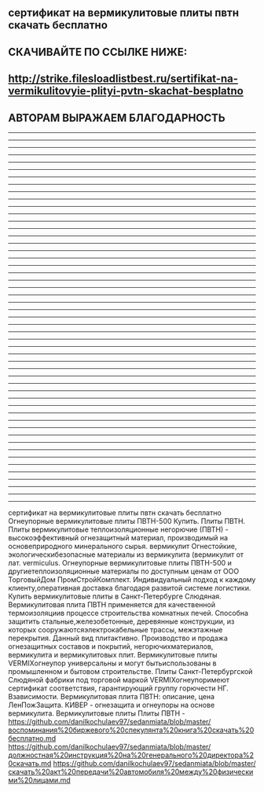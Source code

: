 сертификат на вермикулитовые плиты пвтн скачать бесплатно
--------------------------------------------------
СКАЧИВАЙТЕ ПО ССЫЛКЕ НИЖЕ:
--------------------------------------------------
http://strike.filesloadlistbest.ru/sertifikat-na-vermikulitovyie-plityi-pvtn-skachat-besplatno
--------------------------------------------------
АВТОРАМ ВЫРАЖАЕМ БЛАГОДАРНОСТЬ
--------------------------------------------------
--------------------------------------------------
--------------------------------------------------
--------------------------------------------------
--------------------------------------------------
--------------------------------------------------
--------------------------------------------------
--------------------------------------------------
--------------------------------------------------
--------------------------------------------------
--------------------------------------------------
--------------------------------------------------
--------------------------------------------------
--------------------------------------------------
--------------------------------------------------
--------------------------------------------------
--------------------------------------------------
--------------------------------------------------
--------------------------------------------------
--------------------------------------------------
--------------------------------------------------
--------------------------------------------------
--------------------------------------------------
--------------------------------------------------
--------------------------------------------------
--------------------------------------------------
--------------------------------------------------
--------------------------------------------------
--------------------------------------------------
--------------------------------------------------
--------------------------------------------------
--------------------------------------------------
--------------------------------------------------
--------------------------------------------------
--------------------------------------------------
--------------------------------------------------
--------------------------------------------------
--------------------------------------------------
--------------------------------------------------
--------------------------------------------------
--------------------------------------------------
--------------------------------------------------
--------------------------------------------------
--------------------------------------------------
--------------------------------------------------
--------------------------------------------------
--------------------------------------------------
--------------------------------------------------
--------------------------------------------------
--------------------------------------------------
--------------------------------------------------
--------------------------------------------------
сертификат на вермикулитовые плиты пвтн скачать бесплатно Огнеупорные вермикулитовые плиты ПВТН-500  Купить. Плиты ПВТН. Плиты вермикулитовые теплоизоляционные негорючие (ПВТН) - высокоэффективный огнезащитный материал, производимый на основеприродного минерального сырья. вермикулит Огнестойкие, экологическибезопасные материалы из вермикулита (вермикулит от лат. vermiculus. Огнеупорные вермикулитовые плиты ПВТН-500 и другиетеплоизоляционные материалы по доступным ценам от ООО ТорговыйДом ПромСтройКомплект. Индивидуальный подход к каждому клиенту,оперативная доставка благодаря развитой системе логистики. Купить вермикулитовые плиты в Санкт-Петербурге  Слюдяная. Вермикулитовая плита ПВТН применяется для качественной термоизоляциив процессе строительства комнатных печей. Способна защитить стальные,железобетонные, деревянные конструкции, из которых сооружаютсяэлектрокабельные трассы, межэтажные перекрытия. Данный вид плитактивно. Производство и продажа огнезащитных составов и покрытий, негорючихматериалов, вермикулита и вермикулитовых плит. Вермикулитовые плиты VERMIXогнеупор универсальны и могут бытьиспользованы в промышленном и бытовом строительстве.  Плиты Санкт-Петербургской Слюдяной фабрики под торговой маркой VERMIХогнеупоримеют сертификат соответствия, гарантирующий группу горючести НГ. Взависимости. Вермикулитовая плита ПВТН: описание, цена  ЛенПожЗащита. КИВЕР - огнезащита и огнеупоры на основе вермикулита. Вермикулитовые плиты  Плиты ПВТН -
https://github.com/danilkochulaev97/sedanmiata/blob/master/воспоминания%20биржевого%20спекулянта%20книга%20скачать%20бесплатно.md
https://github.com/danilkochulaev97/sedanmiata/blob/master/должностная%20инструкция%20на%20генерального%20директора%20скачать.md
https://github.com/danilkochulaev97/sedanmiata/blob/master/скачать%20акт%20передачи%20автомобиля%20между%20физическими%20лицами.md